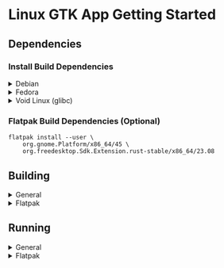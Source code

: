 # Linux GTK App Getting Started

## Dependencies

### Install Build Dependencies

<details>
  <summary>Debian</summary>

  > Note: Burrow currently cannot compile on Debian Stable (Bookworm) due to its outdated dependencies

  1. Install build dependencies

  ```
  sudo apt install -y clang meson cmake pkg-config libgtk-4-dev libadwaita-1-dev gettext desktop-file-utils
  ```

  2. Install flatpak builder (Optional)

  ```
  sudo apt install -y flatpak-builder
  ```

</details>

<details>
  <summary>Fedora</summary>

  1. Install build dependencies

  ```
  sudo dnf install -y clang ninja cmake meson gtk4-devel glib2-devel libadwaita-devel desktop-file-utils libappstream-glib
  ```

  2. Install flatpak builder (Optional)

  ```
  sudo dnf install -y flatpak-builder
  ```

</details>

<details>
  <summary>Void Linux (glibc)</summary>

  1. Install build dependencies

  ```
  sudo xbps-install -Sy gcc clang meson cmake pkg-config gtk4-devel gettext desktop-file-utils gtk4-update-icon-cache appstream-glib
  ```

  2. Install flatpak builder (Optional)

  ```
  sudo xbps-install -Sy flatpak-builder
  ```

</details>

### Flatpak Build Dependencies (Optional)

```
flatpak install --user \
    org.gnome.Platform/x86_64/45 \
    org.freedesktop.Sdk.Extension.rust-stable/x86_64/23.08
```

## Building

<details>
  <summary>General</summary>

  1. Enter the `burrow-gtk`

  ```bash
  cd burrow-gtk
  ```

  2. Perform the meson build
  ```
  meson setup build
  meson compile -C build
  ```

</details>

<details>
  <summary>Flatpak</summary>

  1. Compile and install the flatpak

  ```
  flatpak-builder
      --user --install --force-clean --disable-rofiles-fuse \
      flatpak_debug/ \
      burrow-gtk/build-aux/com.hackclub.burrow.devel.json
  ```

</details>


## Running

<details>
  <summary>General</summary>

  The compiled binary can be found in `build/src/burrow-gtk`.

  ```
  ./build/src/burrow-gtk
  ```
</details>

<details>
  <summary>Flatpak</summary>

  ```
  flatpak run com.hackclub.burrow-devel
  ```

</details>
